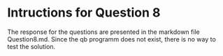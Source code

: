 # Intructions for Question 8

The response for the questions are presented in the markdown file Question8.md. Since the qb programm does not exist, there is no way to test the solution. 

